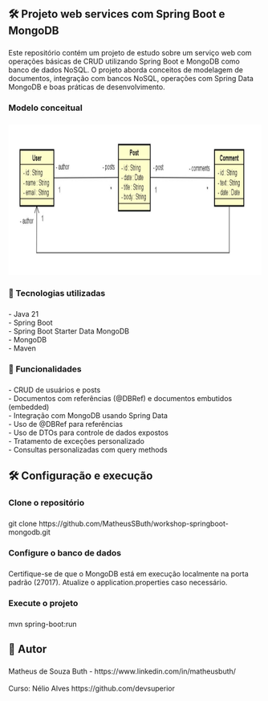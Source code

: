 <h2 align="left">🛠 Projeto web services com Spring Boot e MongoDB</h2>

###

<p align="left">Este repositório contém um projeto de estudo sobre um serviço web com operações básicas de CRUD utilizando Spring Boot e MongoDB como banco de dados NoSQL. O projeto aborda conceitos de modelagem de documentos, integração com bancos NoSQL, operações com Spring Data MongoDB e boas práticas de desenvolvimento.</p>

###

<h3 align="left">Modelo conceitual</h3>

###

<div align="center">
  <img height="300" src="https://raw.githubusercontent.com/MatheusSButh/workshop-springboot-mongodb/refs/heads/main/assets/modelo.png"  />
</div>

###

<h3 align="left">🚀 Tecnologias utilizadas</h3>

###

<p align="left">- Java 21<br>- Spring Boot<br>- Spring Boot Starter Data MongoDB<br>- MongoDB<br>- Maven</p>

###

<h3 align="left">📌 Funcionalidades</h3>

###

<p align="left">- CRUD de usuários e posts<br>- Documentos com referências (@DBRef) e documentos embutidos (embedded)<br>- Integração com MongoDB usando Spring Data<br>- Uso de @DBRef para referências<br>- Uso de DTOs para controle de dados expostos<br>- Tratamento de exceções personalizado<br>- Consultas personalizadas com query methods</p>

###

<h2 align="left">🛠 Configuração e execução</h2>

###

<h3 align="left">Clone o repositório</h3>

###

<p align="left">git clone https://github.com/MatheusSButh/workshop-springboot-mongodb.git</p>

###

<h3 align="left">Configure o banco de dados</h3>

###

<p align="left">Certifique-se de que o MongoDB está em execução localmente na porta padrão (27017). Atualize o application.properties caso necessário.</p>

###

<h3 align="left">Execute o projeto</h3>

###

<p align="left">mvn spring-boot:run</p>

###

<h2 align="left">📝 Autor</h2>

###

<p align="left">Matheus de Souza Buth - https://www.linkedin.com/in/matheusbuth/<br><br>Curso: Nélio Alves https://github.com/devsuperior</p>

###
